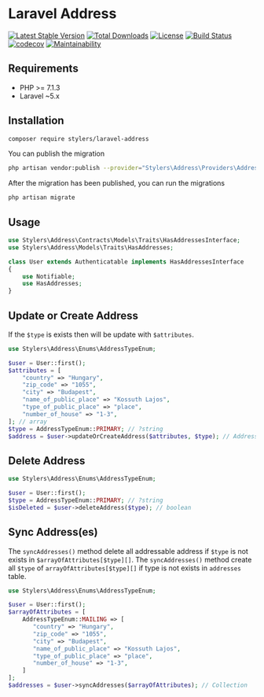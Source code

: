 # Laravel Address

[![Latest Stable Version](https://poser.pugx.org/stylers/laravel-address/version)](https://packagist.org/packages/stylers/laravel-address) 
[![Total Downloads](https://poser.pugx.org/stylers/laravel-address/downloads)](https://packagist.org/packages/stylers/laravel-address) 
[![License](https://poser.pugx.org/stylers/laravel-address/license)](https://packagist.org/packages/stylers/laravel-address) 
[![Build Status](https://travis-ci.org/stylers-llc/laravel-address.svg?branch=master)](https://travis-ci.org/stylers-llc/laravel-address) 
[![codecov](https://codecov.io/gh/stylers-llc/laravel-address/branch/master/graph/badge.svg)](https://codecov.io/gh/stylers-llc/laravel-address) 
[![Maintainability](https://api.codeclimate.com/v1/badges/16913f2a12f13f795cea/maintainability)](https://codeclimate.com/github/stylers-llc/laravel-address/maintainability)

## Requirements
- PHP >= 7.1.3
- Laravel ~5.x

## Installation
```bash
composer require stylers/laravel-address
```

You can publish the migration
```bash
php artisan vendor:publish --provider="Stylers\Address\Providers\AddressServiceProvider"
```

After the migration has been published, you can run the migrations
```bash
php artisan migrate
```

## Usage
```php
use Stylers\Address\Contracts\Models\Traits\HasAddressesInterface;
use Stylers\Address\Models\Traits\HasAddresses;

class User extends Authenticatable implements HasAddressesInterface
{
    use Notifiable;
    use HasAddresses;
}
```

## Update or Create Address
If the `$type` is exists then will be update with `$attributes`.
```php
use Stylers\Address\Enums\AddressTypeEnum;

$user = User::first();
$attributes = [
    "country" => "Hungary",
    "zip_code" => "1055",
    "city" => "Budapest",
    "name_of_public_place" => "Kossuth Lajos",
    "type_of_public_place" => "place",
    "number_of_house" => "1-3",
]; // array
$type = AddressTypeEnum::PRIMARY; // ?string
$address = $user->updateOrCreateAddress($attributes, $type); // AddressInterface
```

## Delete Address
```php
use Stylers\Address\Enums\AddressTypeEnum;

$user = User::first();
$type = AddressTypeEnum::PRIMARY; // ?string
$isDeleted = $user->deleteAddress($type); // boolean
```

## Sync Address(es)
The `syncAddresses()` method delete all addressable address if `$type` is not exists in `$arrayOfAttributes[$type][]`.
The `syncAddresses()` method create all `$type` of `arrayOfAttributes[$type][]` if type is not exists in `addresses` table.
```php
use Stylers\Address\Enums\AddressTypeEnum;

$user = User::first();
$arrayOfAttributes = [
    AddressTypeEnum::MAILING => [
       "country" => "Hungary",
       "zip_code" => "1055",
       "city" => "Budapest",
       "name_of_public_place" => "Kossuth Lajos",
       "type_of_public_place" => "place",
       "number_of_house" => "1-3",
    ]
];
$addresses = $user->syncAddresses($arrayOfAttributes); // Collection
```
